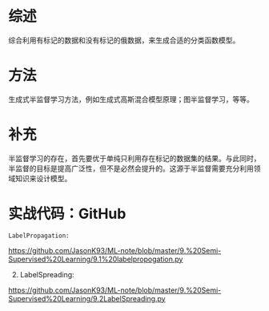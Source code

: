    # 综述

综合利用有标记的数据和没有标记的俄数据，来生成合适的分类函数模型。

   # 方法

生成式半监督学习方法，例如生成式高斯混合模型原理；图半监督学习，等等。

   # 补充

半监督学习的存在，首先要优于单纯只利用存在标记的数据集的结果。与此同时，半监督的目标是提高广泛性，但不是必然会提升的。这源于半监督需要充分利用领域知识来设计模型。

# 实战代码：GitHub

    LabelPropagation:

https://github.com/JasonK93/ML-note/blob/master/9.%20Semi-Supervised%20Learning/9.1%20labelpropogation.py

2. LabelSpreading:

https://github.com/JasonK93/ML-note/blob/master/9.%20Semi-Supervised%20Learning/9.2LabelSpreading.py



